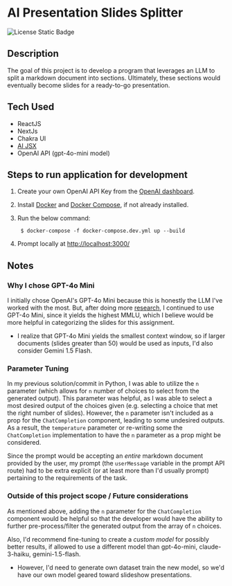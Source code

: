 # AI Presentation Slides Splitter

![License Static Badge](https://img.shields.io/badge/license-MIT-orange)

## Description

The goal of this project is to develop a program that leverages an LLM to split a markdown document into sections. Ultimately, these sections would eventually become slides for a ready-to-go presentation.

## Tech Used

- ReactJS
- NextJs
- Chakra UI
- [AI JSX](https://docs.ai-jsx.com/)
- OpenAI API (gpt-4o-mini model)

## Steps to run application for development

1. Create your own OpenAI API Key from the [OpenAI dashboard](https://platform.openai.com/api-keys).
2. Install [Docker](https://www.docker.com/) and [Docker Compose](https://docs.docker.com/compose/), if not already installed.
3. Run the below command:

   ```
    $ docker-compose -f docker-compose.dev.yml up --build
   ```

4. Prompt locally at [http://localhost:3000/](http://localhost:3000/)

## Notes

### Why I chose GPT-4o Mini

I initially chose OpenAI's GPT-4o Mini because this is honestly the LLM I've worked with the most. But, after doing more [research](https://www.nebuly.com/blog/gpt-4o-mini-vs-claude-3-haiku-vs-gemini-1-5-flash), I continued to use GPT-4o Mini, since it yields the highest MMLU, which I believe would be more helpful in categorizing the slides for this assignment.

- I realize that GPT-4o Mini yields the smallest context window, so if larger documents (slides greater than 50) would be used as inputs, I'd also consider Gemini 1.5 Flash.

### Parameter Tuning

In my previous solution/commit in Python, I was able to utilize the `n` parameter (which allows for `n` number of choices to select from the generated output). This parameter was helpful, as I was able to select a most desired output of the choices given (e.g. selecting a choice that met the right number of slides). However, the `n` parameter isn't included as a prop for the `ChatCompletion` component, leading to some undesired outputs. As a result, the `temperature` parameter or re-writing some the `ChatCompletion` implementation to have the `n` parameter as a prop might be considered.

Since the prompt would be accepting an _entire_ markdown document provided by the user, my prompt (the `userMessage` variable in the prompt API route) had to be extra explicit (or at least more than I'd usually prompt) pertaining to the requirements of the task.

### Outside of this project scope / Future considerations

As mentioned above, adding the `n` parameter for the `ChatCompletion` component would be helpful so that the developer would have the ability to further pre-process/filter the generated output from the array of `n` choices.

Also, I'd recommend fine-tuning to create a _custom model_ for possibly better results, if allowed to use a different model than gpt-4o-mini, claude-3-haiku, gemini-1.5-flash.

- However, I'd need to generate own dataset train the new model, so we'd have our own model geared toward slideshow presentations.

